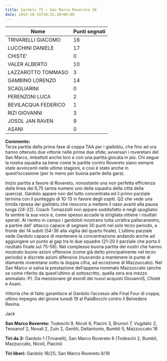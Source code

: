 ```yaml
---
title: Gardolo 75 – San Marco Rovereto 56
date: 2015-10-15T18:31:18+00:00
---
```

| **Nome** | **Punti segnati** |
| -------- | ----------------- |
| TRIVARELLI GIACOMO | 16 |
| LUCCHINI DANIELE | 17 |
| CHISTE' | 0 |
| VALER ALBERTO | 10 |
| LAZZAROTTO TOMMASO | 3 |
| GAMBINO LORENZO | 14 |
| SCAGLIARINI | 0 |
| PERENZONI LUCA | 2 |
| BEVILACQUA FEDERICO | 1 |
| RIZI GIOVANNI | 3 |
| JOSOL JAN RAVEN | 9 |
| ASANI | 0 |

**Commento:**  
Terza partita della prima fase di coppa TAA per i gialloblu, che fino ad ora hanno ottenuto due vittorie nelle prime due sfide; avversari i roveretani del San Marco, imbattuti anche loro e con una partita giocata in più. Chi segue la nostra squadra sa bene come le partite contro Rovereto siano sempre state avvincenti nelle ultime stagioni, e così è stato anche in quest’occasione (per lo meno per buona parte della gara).

Inizio partita a favore di Rovereto, nonostante una non perfetta efficienza dalla linea dei 6,75 (arma numero uno della squadra della città della quercia). Gardolo appare non del tutto concentrata ed il primo parziale termina con il punteggio di 10-13 in favore degli ospiti. Q2 che vede una timida ripresa dei gialloblu che riescono a mettere il naso avanti alla pausa lunga (24-22). Coach Tomazzolli non appare soddisfatto e negli spogliatoi fa sentire la sua voce e, come spesso accade la strigliata ottiene i risultati sperati. Al rientro in campo i gardoloti mostrano tutta un’altra pallacanestro, a partire dall’ attacco capace di segnare 30 punti nel solo terzo periodo, a fronte dei 14 subiti (54-36 alla vigilia del quarto finale). L’ultimo parziale vede Gardolo capace di mantenere la concentrazione andando anche ad aggiungere un punto al gap tra le due squadre (21-20 il parziale che porta il risultato finale sul 75-56). Nel complesso buona partita dei nostri che hanno mostrato buone azioni offensive (come già detto principalmente nel terzo periodo) e discrete azioni difensive (riuscendo a mantenere le punte di diamante roveretane sotto la doppia cifra, ad eccezione di Mazzuccato). Nel San Marco si salva la prestazione dell’appena nominato Mazzuccato (anche se come riferito da quest’ultimo al sottoscritto, quella sera era mezzo ammalato :P). Da menzionare gli esordi dei nuovi acquisti GiovanniS, Chisté e Asani.

Vittoria che di fatto garantisce al Gardolo l’accesso alle Final Four di coppa; ultimo impegno del girone lunedì 19 al PalaBocchi contro il Belvedere Ravina.

Jack

**San Marco Rovereto:** Todeschi 9, Nicoli 6, Piacini 3, Brunori 7, Vugdalic 2, Teosanof 2, Novali 2, Zuin 2, Gentili, Dellantonio, Bumbli 5, Mazzuccato 18

**Tiri da 3:** Gardolo 1 (Trivarelli), San Marco Rovereto 6 (Todeschi 2, Bumbli, Mazzuccato, Nicoli, Piacini)

**Tiri liberi:** Gardolo 18/25; San Marco Rovereto 8/19